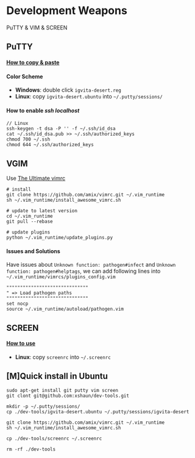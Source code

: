 # Development Weapons
PuTTY &amp; VIM &amp; SCREEN

## PuTTY
#### [How to copy & paste](http://xshaun.github.io/windows%E5%B0%8F%E8%A7%81/2017/04/10/putty%E5%A4%8D%E5%88%B6%E7%B2%98%E8%B4%B4)

#### Color Scheme

+ **Windows**: double click `igvita-desert.reg`    
+ **Linux**: copy `igvita-desert.ubuntu` into `~/.putty/sessions/`


#### How to enable *ssh localhost*
    
    // Linux
    ssh-keygen -t dsa -P '' -f ~/.ssh/id_dsa 
    cat ~/.ssh/id_dsa.pub >> ~/.ssh/authorized_keys
    chmod 700 ~/.ssh
    chmod 644 ~/.ssh/authorized_keys

## VGIM
Use [The Ultimate vimrc](https://github.com/amix/vimrc)

    # install
    git clone https://github.com/amix/vimrc.git ~/.vim_runtime
    sh ~/.vim_runtime/install_awesome_vimrc.sh

    # update to latest version
    cd ~/.vim_runtime
    git pull --rebase

    # update plugins
    python ~/.vim_runtime/update_plugins.py

#### Issues and Solutions  

Have issues about `Unknown function: pathogen#infect` and `Unknown function: pathogen#helptags`, we can add following lines into `~/.vim_runtime/vimrcs/plugins_config.vim`

    """"""""""""""""""""""""""""""
    " => Load pathogen paths
    """"""""""""""""""""""""""""""
    set nocp
    source ~/.vim_runtime/autoload/pathogen.vim

## SCREEN

#### [How to use](http://xshaun.github.io/linux%E5%B8%B8%E7%94%A8%E5%91%BD%E4%BB%A4/2017/04/10/Screen%E5%91%BD%E4%BB%A4)

+ **Linux**: copy `screenrc` into `~/.screenrc`

## [M]Quick install in Ubuntu
    
    sudo apt-get install git putty vim screen
    git clont git@github.com:xshaun/dev-tools.git
    
    mkdir -p ~/.putty/sessions/
    cp ./dev-tools/igvita-desert.ubuntu ~/.putty/sessions/igvita-desert
    
    git clone https://github.com/amix/vimrc.git ~/.vim_runtime
    sh ~/.vim_runtime/install_awesome_vimrc.sh

    cp ./dev-tools/screenrc ~/.screenrc

    rm -rf ./dev-tools

